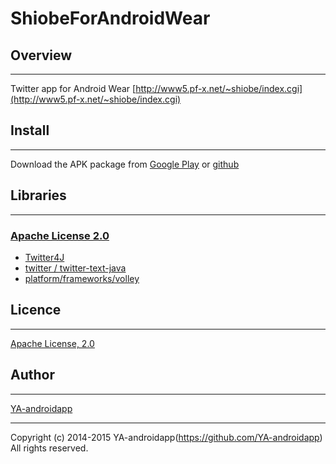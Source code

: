 ﻿ShiobeForAndroidWear
====

## Overview
---

Twitter app for Android Wear
[http://www5.pf-x.net/~shiobe/index.cgi](http://www5.pf-x.net/~shiobe/index.cgi)

## Install
---

Download the APK package from [Google Play](https://play.google.com/store/apps/details?id=jp.gr.java_conf.ya.shiobeforandroid2) or [github](https://github.com/YA-androidapp/ShiobeForAndroidWear/blob/master/app/app-release.apk?raw=true)

## Libraries
---

### [Apache License 2.0](http://www.apache.org/licenses/LICENSE-2.0.txt)

* [Twitter4J](http://twitter4j.org/)
* [twitter / twitter-text-java](https://github.com/twitter/twitter-text-java)
* [platform/frameworks/volley](https://android.googlesource.com/platform/frameworks/volley/)

## Licence
---

[Apache License, 2.0](http://www.apache.org/licenses/LICENSE-2.0)

## Author
---

[YA-androidapp](https://github.com/YA-androidapp)

---

Copyright (c) 2014-2015 YA-androidapp(https://github.com/YA-androidapp) All rights reserved.
